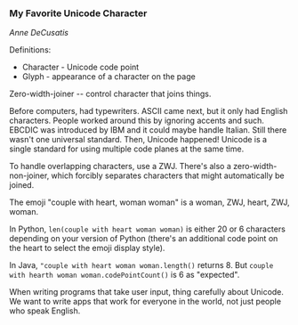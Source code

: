 ### My Favorite Unicode Character

_Anne DeCusatis_

Definitions:
* Character - Unicode code point
* Glyph - appearance of a character on the page

Zero-width-joiner -- control character that joins things.

Before computers, had typewriters. ASCII came next, but it only had English characters. People worked around this by ignoring accents and such. EBCDIC was introduced by IBM and it could maybe handle Italian. Still there wasn't one universal standard. Then, Unicode happened! Unicode is a single standard for using multiple code planes at the same time.

To handle overlapping characters, use a ZWJ. There's also a zero-width-non-joiner, which forcibly separates characters that might automatically be joined.

The emoji "couple with heart, woman woman" is a woman, ZWJ, heart, ZWJ, woman.

In Python, `len(couple with heart woman woman)` is either 20 or 6 characters depending on your version of Python (there's an additional code point on the heart to select the emoji display style).

In Java, `"couple with heart woman woman.length()` returns 8. But `couple with hearth woman woman.codePointCount()` is 6 as "expected".

When writing programs that take user input, thing carefully about Unicode. We want to write apps that work for everyone in the world, not just people who speak English.
